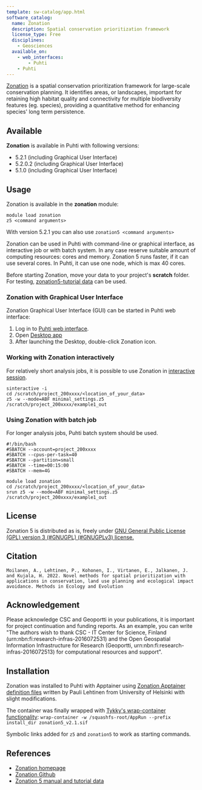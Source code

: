```yaml
---
template: sw-catalog/app.html
software_catalog:
  name: Zonation
  description: Spatial conservation prioritization framework
  license_type: Free
  disciplines:
    - Geosciences
  available_on:
    - web_interfaces:
        - Puhti
    - Puhti
---
```


[Zonation](https://zonationteam.github.io/Zonation5/) is a spatial conservation prioritization framework for large-scale conservation planning. It identifies areas, or landscapes, important for retaining high habitat quality and connectivity for multiple biodiversity features (eg. species), providing a quantitative method for enhancing species' long term persistence.


## Available

__Zonation__ is available in Puhti with following versions:

* 5.2.1 (including Graphical User Interface)
* 5.2.0.2 (including Graphical User Interface)
* 5.1.0 (including Graphical User Interface)


## Usage

Zonation is available in the __zonation__ module:

```
module load zonation
z5 <command arguments>
```

With version 5.2.1 you can also use `zonation5 <command arguments>`

Zonation can be used in Puhti with command-line or graphical interface, as interactive job or with batch system. In any case reserve suitable amount of computing resources: cores and memory. Zonation 5 runs faster, if it can use several cores. In Puhti, it can use one node, which is max 40 cores.  

Before starting Zonation, move your data to your project's __scratch__ folder. For testing, [zonation5-tutorial data](https://github.com/zonationteam/Zonation5/releases/download/v1.0/manual_and_example_setups.zip) can be used.

### Zonation with Graphical User Interface

Zonation Graphical User Interface (GUI) can be started in Puhti web interface:

1. Log in to [Puhti web interface](https://puhti.csc.fi).
2. Open [Desktop app](../computing/webinterface/desktop.md)
3. After launching the Desktop, double-click Zonation icon.

### Working with Zonation interactively
For relatively short analysis jobs, it is possible to use Zonation in [interactive session](../computing/running/interactive-usage.md).

```
sinteractive -i
cd /scratch/project_200xxxx/<location_of_your_data>
z5 -w --mode=ABF minimal_settings.z5 /scratch/project_200xxxx/example1_out
```

### Using Zonation with batch job
For longer analysis jobs, Puhti batch system should be used.

```
#!/bin/bash
#SBATCH --account=project_200xxxx
#SBATCH --cpus-per-task=40
#SBATCH --partition=small
#SBATCH --time=00:15:00
#SBATCH --mem=4G

module load zonation
cd /scratch/project_200xxxx/<location_of_your_data>
srun z5 -w --mode=ABF minimal_settings.z5 /scratch/project_200xxxx/example1_out
```


## License 

Zonation 5 is distributed as is, freely under [GNU General Public License (GPL) version 3 (#GNUGPL) (#GNUGPLv3) license.](https://www.gnu.org/licenses/gpl-3.0.html)


## Citation

`Moilanen, A., Lehtinen, P., Kohonen, I., Virtanen, E., Jalkanen, J. and Kujala, H. 2022. Novel methods for spatial prioritization with applications in conservation, land use planning and ecological impact avoidance. Methods in Ecology and Evolution`


## Acknowledgement

Please acknowledge CSC and Geoportti in your publications, it is important for project continuation and funding reports.
As an example, you can write "The authors wish to thank CSC - IT Center for Science, Finland (urn:nbn:fi:research-infras-2016072531) and the Open Geospatial Information Infrastructure for Research (Geoportti, urn:nbn:fi:research-infras-2016072513) for computational resources and support".


## Installation

Zonation was installed to Puhti with Apptainer using [Zonation Apptainer definition files](https://github.com/CSCfi/singularity-recipes/tree/main/zonation) written by Pauli Lehtinen from University of Helsinki with slight modifications. 

The container was finally wrapped with [Tykky's wrap-container functionality](../computing/containers/tykky.md#container-based-installations): 
`wrap-container -w /squashfs-root/AppRun --prefix install_dir zonation5_v2.1.sif`

Symbolic links added for `z5` and `zonation5` to work as starting commands.

## References

* [Zonation homepage](https://zonationteam.github.io/Zonation5/)
* [Zonation Github](https://github.com/zonationteam/Zonation5)
* [Zonation 5 manual and tutorial data](https://github.com/zonationteam/Zonation5/releases/download/v1.0/manual_and_example_setups.zip)




